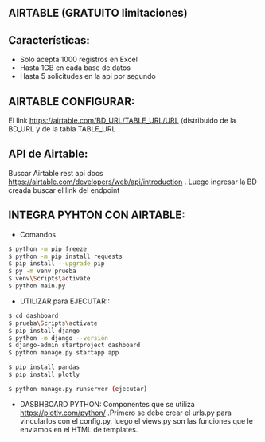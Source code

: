 ## AIRTABLE (GRATUITO limitaciones)
## Características:
* Solo acepta 1000 registros en Excel
* Hasta 1GB en cada base de datos
* Hasta 5 solicitudes en la api por segundo

## AIRTABLE CONFIGURAR: 
El link https://airtable.com/BD_URL/TABLE_URL/URL (distribuido de la BD_URL y de la tabla TABLE_URL 

## API de Airtable: 
Buscar Airtable rest api docs https://airtable.com/developers/web/api/introduction . Luego  ingresar la BD creada buscar el link del endpoint

## INTEGRA PYHTON CON AIRTABLE:
* Comandos 
```bash
$ python -m pip freeze
$ python -m pip install requests
$ pip install --upgrade pip
$ py -m venv prueba
$ venv\Scripts\activate
$ python main.py
```
* UTILIZAR para EJECUTAR::
```bash
$ cd dashboard
$ prueba\Scripts\activate
$ pip install django
$ python -m django --versión
$ django-admin startproject dashboard
$ python manage.py startapp app

$ pip install pandas
$ pip install plotly

$ python manage.py runserver (ejecutar)
```

* DASBHBOARD PYTHON: Componentes que se utiliza
https://plotly.com/python/ .Primero se debe crear el urls.py para vincularlos con el config.py, luego el views.py son las funciones que le enviamos en el HTML de templates.

